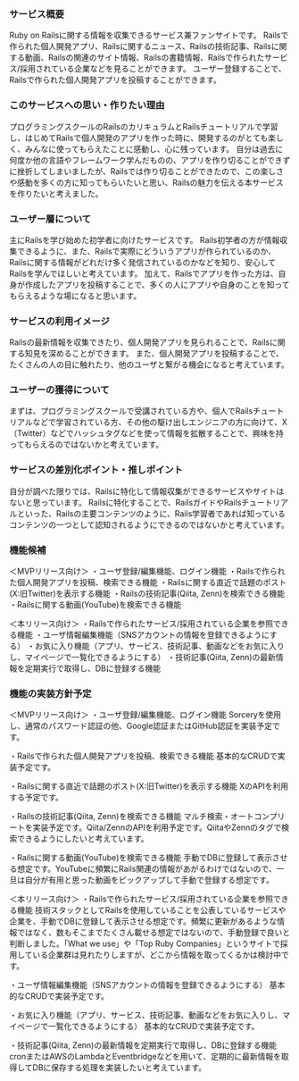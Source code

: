 ### サービス概要
Ruby on Railsに関する情報を収集できるサービス兼ファンサイトです。
Railsで作られた個人開発アプリ、Railsに関するニュース、Railsの技術記事、Railsに関する動画、Railsの関連のサイト情報、Railsの書籍情報、Railsで作られたサービス/採用されている企業などを見ることができます。
ユーザー登録することで、Railsで作られた個人開発アプリを投稿することができます。

### このサービスへの思い・作りたい理由
プログラミングスクールのRailsのカリキュラムとRailsチュートリアルで学習し、はじめてRailsで個人開発のアプリを作った時に、開発するのがとても楽しく、みんなに使ってもらえたことに感動し、心に残っています。
自分は過去に何度か他の言語やフレームワーク学んだものの、アプリを作り切ることができずに挫折してしまいましたが、Railsでは作り切ることができたので、この楽しさや感動を多くの方に知ってもらいたいと思い、Railsの魅力を伝える本サービスを作りたいと考えました。

### ユーザー層について
主にRailsを学び始めた初学者に向けたサービスです。
Rails初学者の方が情報収集できるように、また、Railsで実際にどういうアプリが作られているのか、Railsに関する情報がどれだけ多く発信されているのかなどを知り、安心してRailsを学んでほしいと考えています。
加えて、Railsでアプリを作った方は、自身が作成したアプリを投稿することで、多くの人にアプリや自身のことを知ってもらえるような場になると思います。

### サービスの利用イメージ
Railsの最新情報を収集できたり、個人開発アプリを見られることで、Railsに関する知見を深めることができます。
また、個人開発アプリを投稿することで、たくさんの人の目に触れたり、他のユーザと繋がる機会になると考えています。

### ユーザーの獲得について
まずは、プログラミングスクールで受講されている方や、個人でRailsチュートリアルなどで学習されている方、その他の駆け出しエンジニアの方に向けて、X（Twitter）などでハッシュタグなどを使って情報を拡散することで、興味を持ってもらえるのではないかと考えています。

### サービスの差別化ポイント・推しポイント
自分が調べた限りでは、Railsに特化して情報収集ができるサービスやサイトはないと思っています。
Railsに特化することで、RailsガイドやRailsチュートリアルといった、Railsの主要コンテンツのように、Rails学習者であれば知っているコンテンツの一つとして認知されるようにできるのではないかと考えています。

### 機能候補
＜MVPリリース向け＞
・ユーザ登録/編集機能、ログイン機能
・Railsで作られた個人開発アプリを投稿、検索できる機能
・Railsに関する直近で話題のポスト(X:旧Twitter)を表示する機能
・Railsの技術記事(Qiita, Zenn)を検索できる機能
・Railsに関する動画(YouTube)を検索できる機能

＜本リリース向け＞
・Railsで作られたサービス/採用されている企業を参照できる機能
・ユーザ情報編集機能（SNSアカウントの情報を登録できるようにする）
・お気に入り機能（アプリ、サービス、技術記事、動画などをお気に入りし、マイページで一覧化できるようにする）
・技術記事(Qiita, Zenn)の最新情報を定期実行で取得し、DBに登録する機能

### 機能の実装方針予定
＜MVPリリース向け＞
・ユーザ登録/編集機能、ログイン機能
Sorceryを使用し、通常のパスワード認証の他、Google認証またはGitHub認証を実装予定です。

・Railsで作られた個人開発アプリを投稿、検索できる機能
基本的なCRUDで実装予定です。

・Railsに関する直近で話題のポスト(X:旧Twitter)を表示する機能
XのAPIを利用する予定です。

・Railsの技術記事(Qiita, Zenn)を検索できる機能
マルチ検索・オートコンプリートを実装予定です。Qiita/ZennのAPIを利用予定です。QiitaやZennのタグで検索できるようにしたいと考えています。

・Railsに関する動画(YouTube)を検索できる機能
手動でDBに登録して表示させる想定です。YouTubeに頻繁にRails関連の情報があがるわけではないので、一旦は自分が有用と思った動画をピックアップして手動で登録する想定です。

＜本リリース向け＞
・Railsで作られたサービス/採用されている企業を参照できる機能
技術スタックとしてRailsを使用していることを公表しているサービスや企業を、手動でDBに登録して表示させる想定です。頻繁に更新があるような情報ではなく、数もそこまでたくさん載せる想定ではないので、手動登録で良いと判断しました。「What we use」や「Top Ruby Companies」というサイトで採用している企業群は見れたりしますが、どこから情報を取ってくるかは検討中です。

・ユーザ情報編集機能（SNSアカウントの情報を登録できるようにする）
基本的なCRUDで実装予定です。

・お気に入り機能（アプリ、サービス、技術記事、動画などをお気に入りし、マイページで一覧化できるようにする）
基本的なCRUDで実装予定です。

・技術記事(Qiita, Zenn)の最新情報を定期実行で取得し、DBに登録する機能
cronまたはAWSのLambdaとEventbridgeなどを用いて、定期的に最新情報を取得してDBに保存する処理を実装したいと考えています。
